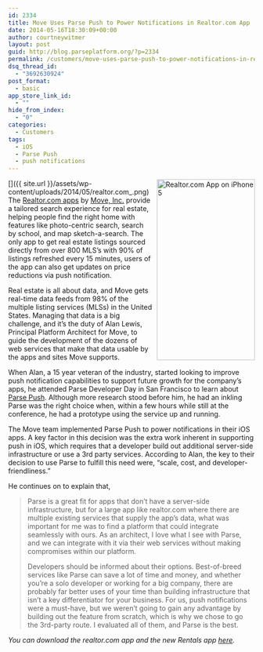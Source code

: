 ```yaml
---
id: 2334
title: Move Uses Parse Push to Power Notifications in Realtor.com App
date: 2014-05-16T18:30:09+00:00
author: courtneywitmer
layout: post
guid: http://blog.parseplatform.org/?p=2334
permalink: /customers/move-uses-parse-push-to-power-notifications-in-realtor-com-app/
dsq_thread_id:
  - "3692630924"
post_format:
  - basic
app_store_link_id:
  - ""
hide_from_index:
  - "0"
categories:
  - Customers
tags:
  - iOS
  - Parse Push
  - push notifications
---
```

[<img style="border: 0pt none; float: right; padding-left: 10px; padding-bottom: 10px;" src="{{ site.url }}/assets/wp-content/uploads/2014/05/realtor.com_-554x1024.png" alt="Realtor.com App on iPhone 5" width="200" height="369" />]({{ site.url }}/assets/wp-content/uploads/2014/05/realtor.com_.png)The <a href="http://www.realtor.com/mobile" target="_blank">Realtor.com apps</a> by <a href="http://www.move.com/" target="_blank">Move, Inc.</a> provide a tailored search experience for real estate, helping people find the right home with features like photo-centric search, search by school, and map sketch-a-search. The only app to get real estate listings sourced directly from over 800 MLS’s with 90% of listings refreshed every 15 minutes, users of the app can also get updates on price reductions via push notification.

Real estate is all about data, and Move gets real-time data feeds from 98% of the multiple listing services (MLSs) in the United States. Managing that data is a big challenge, and it’s the duty of Alan Lewis, Principal Platform Architect for Move, to guide the development of the dozens of web services that make that data usable by the apps and sites Move supports.

When Alan, a 15 year veteran of the industry, started looking to improve push notification capabilities to support future growth for the company’s apps, he attended Parse Developer Day in San Francisco to learn about <a href="https://www.parse.com/products/push" target="_blank">Parse Push</a>. Although more research stood before him, he had an inkling Parse was the right choice when, within a few hours while still at the conference, he had a prototype using the service up and running.

The Move team implemented Parse Push to power notifications in their iOS apps. A key factor in this decision was the extra work inherent in supporting push in iOS, which requires that a developer build out additional server-side infrastructure or use a 3rd party services. According to Alan, the key to their decision to use Parse to fulfill this need were, “scale, cost, and developer-friendliness.”

He continues on to explain that,

> Parse is a great fit for apps that don’t have a server-side infrastructure, but for a large app like realtor.com where there are multiple existing services that supply the app’s data, what was important for me was to find a platform that could integrate seamlessly with ours. As an architect, I love what I see with Parse, and we can integrate with it via their web services without making compromises within our platform.
> 
> Developers should be informed about their options. Best-of-breed services like Parse can save a lot of time and money, and whether you’re a solo developer or working for a big company, there are probably far better uses of your time than building infrastructure that isn’t a key differentiator for your business. For us, push notifications were a must-have, but we weren’t going to gain any advantage by building out the feature from scratch, which is why we chose to go the 3rd-party route. I evaluated all of them, and Parse is the best.

_You can download the realtor.com app and the new Rentals app <a href="http://www.realtor.com/mobile" target="_blank">here</a>._